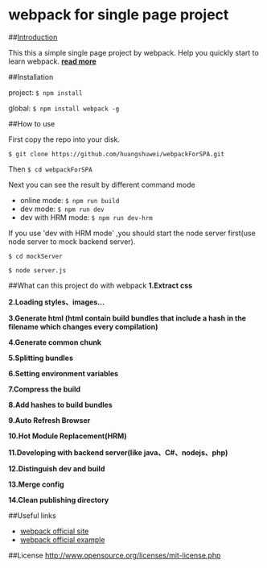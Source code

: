 # webpack for single page project

##[Introduction](https://huangshuwei.github.io/2016/07/12/webpack%20%E5%8D%95%E9%A1%B5%E9%9D%A2%E5%BA%94%E7%94%A8%E5%AE%9E%E6%88%98/)

This this a simple single page project by webpack. Help you quickly start to learn webpack.
**[read more](https://huangshuwei.github.io/2016/07/12/webpack%20%E5%8D%95%E9%A1%B5%E9%9D%A2%E5%BA%94%E7%94%A8%E5%AE%9E%E6%88%98/)**

##Installation

project:
`$ npm install`

global:
`$ npm install webpack -g`


##How to use

First copy the repo into your disk.

`$ git clone https://github.com/huangshuwei/webpackForSPA.git`


Then `$ cd webpackForSPA`


Next you can see the result by different command mode

* online mode:
`$ npm run build`
* dev mode:
`$ npm run dev`
* dev with HRM mode:
`$ npm run dev-hrm`

If you use 'dev with HRM mode' ,you should start the node server first(use node server to mock backend server).

`$ cd mockServer` 

`$ node server.js`

##What can this project do with webpack
**1.Extract css**

**2.Loading styles、images...**

**3.Generate html (html contain build bundles that include a hash in the filename which changes every compilation)**

**4.Generate common chunk**

**5.Splitting bundles**

**6.Setting environment variables**

**7.Compress the build**

**8.Add hashes to build bundles**

**9.Auto Refresh Browser**

**10.Hot Module Replacement(HRM)**

**11.Developing with backend server(like java、C#、nodejs、php)**

**12.Distinguish dev and build**

**13.Merge config**

**14.Clean publishing directory**


##Useful links
- [webpack official site](https://webpack.github.io/docs/)
- [webpack official example](https://github.com/webpack/webpack/tree/master/examples)


##License
http://www.opensource.org/licenses/mit-license.php
